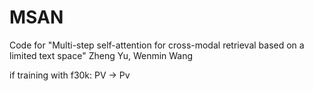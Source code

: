 # MSAN

Code for "Multi-step self-attention for cross-modal retrieval based on a limited text space" Zheng Yu, Wenmin Wang

if training with f30k: PV -> Pv

